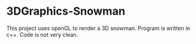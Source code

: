 3DGraphics-Snowman
==================

This project uses openGL to render a 3D snowman.
Program is written in c++. Code is not very clean.
